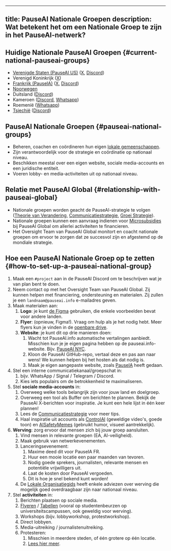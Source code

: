 

---
title: PauseAI Nationale Groepen
description: Wat betekent het om een Nationale Groep te zijn in het PauseAI-netwerk?
---
## Huidige Nationale PauseAI Groepen {#current-national-pauseai-groups}

- [Verenigde Staten (PauseAI US)](https://pauseai-us.org/) ([X](https://x.com/PauseAIus), [Discord](https://discord.gg/TmpmYejE3e))
- Verenigd Koninkrijk ([X](https://x.com/PauseAI_UK))
- [Frankrijk (PauseIA)](https://pauseia.fr/) ([X](https://x.com/pause_ia), [Discord](https://discord.gg/vyXGd7AeGc))
- [Noorwegen](https://pauseai.no/)
- Duitsland ([Discord](https://discord.gg/VuVVyJQ37M))
- Kameroen ([Discord](https://discord.gg/JCJBSmDv), [Whatsapp](https://chat.whatsapp.com/EmSo5C486JzDdFOiojByje))
- Roemenië ([Whatsapp](https://chat.whatsapp.com/K5oUIpa9OH6KaLNx2IHql3))
- [Tsjechië](https://pauseai.cz/) ([Discord](https://discord.gg/ZTzFytGKKE))

## PauseAI Nationale Groepen {#pauseai-national-groups}

- Beheren, coachen en coördineren hun eigen [lokale gemeenschappen](/communities).
- Zijn verantwoordelijk voor de strategie en coördinatie op nationaal niveau.
- Beschikken meestal over een eigen website, sociale media-accounts en een juridische entiteit.
- Voeren lobby- en media-activiteiten uit op nationaal niveau.

## Relatie met PauseAI Global {#relationship-with-pauseai-global}

- Nationale groepen worden geacht de PauseAI-strategie te volgen ([Theorie van Verandering](/theory-of-change), [Communicatiestrategie](/communication-strategy), [Groei Strategie](/growth-strategy)).
- Nationale groepen kunnen een aanvraag indienen voor [Microsubsidies](/microgrants) bij PauseAI Global om allerlei activiteiten te financieren.
- Het Oversight Team van PauseAI Global monitort en coacht nationale groepen om ervoor te zorgen dat ze succesvol zijn en afgestemd op de mondiale strategie.

## Hoe een PauseAI Nationale Groep op te zetten {#how-to-set-up-a-pauseai-national-group}

1.  Maak een `#project` aan in de PauseAI Discord om te beschrijven wat je van plan bent te doen.
2.  Neem contact op met het Oversight Team van PauseAI Global. Zij kunnen helpen met financiering, ondersteuning en materialen. Zij zullen je een `landnaam@pauseai.info` e-mailadres geven.
3.  Maak materialen aan:
    1.  **Logo**: je kunt [de Figma](https://www.figma.com/design/iQ4PHQTi1vAVmT9Lckazqt/PauseAI-designs---editable) gebruiken, die enkele voorbeelden bevat voor andere landen.
    1.  **Flyer**: (opnieuw, Figma!). Vraag om hulp als je het nodig hebt. Meer flyers kun je vinden in de [openbare drive](https://drive.google.com/drive/u/1/folders/1bQ_MZ8giK-Mee4ABkO0BgcFInaXruNpa).
    1.  **Website**: je kunt dit op drie manieren doen:
        1.  Wacht tot PauseAI.info automatische vertalingen aanbiedt. Misschien kun je je eigen pagina hebben op de pauseai.info-website. Bijv. [PauseAI NYC](/nyc-action).
        2.  Kloon de PauseAI GitHub-repo, vertaal deze en pas aan naar wens! We kunnen helpen bij het hosten als dat nodig is.
        3.  Maak je eigen aangepaste website, zoals [PauseIA](https://pauseia.fr/) heeft gedaan.
4.  Stel een interne communicatiekanaal/groepschat in:
    1.  bijv. WhatsApp / Signal / Telegram / Discord.
    2.  Kies iets populairs om de betrokkenheid te maximaliseren.
5.  Stel **sociale media-accounts** in:
    1.  Overweeg welke tools belangrijk zijn voor jouw land en doelgroep.
    2.  Overweeg een tool als Buffer om berichten te plannen. Bekijk de PauseAI X-berichten voor inspiratie. Je kunt een hele lijst in één keer plannen!
    3.  Lees de [Communicatiestrategie](/communication-strategy) voor meer tips.
    4.  Haal inspiratie uit accounts als [ControlAI](https://x.com/ai_ctrl/) (geweldige video's, goede toon) en [AISafetyMemes](https://x.com/AISafetyMemes) (gebruikt humor, visueel aantrekkelijk).
6.  **Werving**: zorg ervoor dat mensen zich bij jouw groep aansluiten.
    1.  Vind mensen in relevante groepen (EA, AI-veiligheid).
    2.  Maak gebruik van netwerkevenementen.
    3.  Lanceringsevenement:
        1.  Maxime deed dit voor PauseIA FR.
        2.  Huur een mooie locatie een paar maanden van tevoren.
        3.  Nodig goede sprekers, journalisten, relevante mensen en potentiële vrijwilligers uit.
        4.  Laat de kosten door PauseAI vergoeden.
        5.  Dit is hoe je snel bekend kunt worden!
    4.  De [Lokale Organisatiegids](/local-organizing) heeft enkele adviezen over werving die mogelijk goed overdraagbaar zijn naar nationaal niveau.
7.  Stel **activiteiten** in:
    1.  Berichten plaatsen op sociale media.
    2.  [Flyeren](/flyering) / [Tabellen](/tabling) (vooral op studentenbeurzen op universiteitscampussen, ook geweldig voor werving).
    3.  Workshops (bijv. lobbyworkshop, protestworkshop).
    4.  Direct lobbyen.
    5.  Media-uitreiking / journalistenuitreiking.
    6.  Protesteren:
        1.  Misschien in meerdere steden, of één grotere op één locatie.
        2.  [Lees hier meer](/organizing-a-protest).